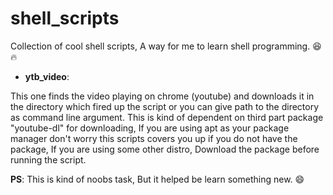# shell_scripts

Collection of cool shell scripts, A way for me to learn shell programming. :laughing: :fire:

* **ytb_video**:

This one finds the video playing on chrome (youtube) and downloads it in the directory which fired up the script or you can give path to the directory as command line argument. This is kind of dependent on third part package "youtube-dl" for downloading, If you are using apt as your package manager don't worry this scripts covers you up if you do not have the package, If you are using some other distro, Download the package before running the script.

**PS**: This is kind of noobs task, But it helped be learn something new. :smile: